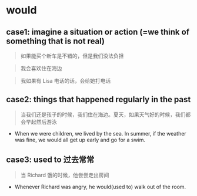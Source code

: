 # would

## case1: imagine a situation or action (=we think of something that is not real)

> 如果能买个新车是不错的，但是我们没法负担

> 我会喜欢住在海边

> 我如果有 Lisa 电话的话，会给她打电话

## case2: things that happened regularly in the past

> 当我们还是孩子的时候，我们住在海边。夏天，如果天气好的时候，我们都会早起然后游泳

- When we were children, we lived by the sea. In summer, if the weather was fine, we would all get up early and go for a swim.

## case3: used to 过去常常

> 当 Richard 饿的时候，他尝尝走出房间

- Whenever Richard was angry, he would(used to) walk out of the room.
